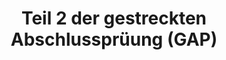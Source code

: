 ---
title: Teil 2 der gestreckten Abschlussprüung (GAP)
description: Eine Übersicht über den zeiten Teil der gestreckten Abschlussprüfung (GAP) in der Ausbildung zum Fachinformatiker für Anwendungsentwicklung.
---